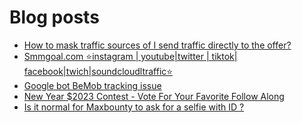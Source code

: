 # Blog posts
<!-- BLOG-POST-LIST:START -->
- [How to mask traffic sources of I send traffic directly to the offer?](https://afflift.com/f/threads/how-to-mask-traffic-sources-of-i-send-traffic-directly-to-the-offer.10390/)
- [Smmgoal.com ⭐instagram | youtube|twitter | tiktok| facebook|twich|soundcloudltraffic⭐](https://afflift.com/f/threads/smmgoal-com-%E2%AD%90instagram-youtube-twitter-tiktok-facebook-twich-soundcloudltraffic%E2%AD%90.6393/)
- [Google bot BeMob tracking issue](https://afflift.com/f/threads/google-bot-bemob-tracking-issue.9722/)
- [New Year $2023 Contest - Vote For Your Favorite Follow Along](https://afflift.com/f/threads/new-year-2023-contest-vote-for-your-favorite-follow-along.10333/)
- [Is it normal for Maxbounty to ask for a selfie with ID ?](https://afflift.com/f/threads/is-it-normal-for-maxbounty-to-ask-for-a-selfie-with-id.10391/)
<!-- BLOG-POST-LIST:END -->

